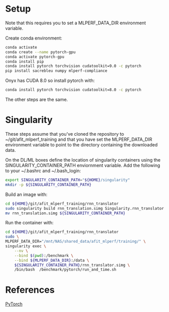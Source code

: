 # Setup

Note that this requires you to set a MLPERF_DATA_DIR environment
variable.

Create conda environment:
```bash
conda activate
conda create --name pytorch-gpu
conda activate pytorch-gpu
conda install pip
conda install pytorch torchvision cudatoolkit=9.0 -c pytorch
pip install sacrebleu numpy mlperf-compliance
```

Onyx has CUDA 8.0 so install pytorch with:
```bash
conda install pytorch torchvision cudatoolkit=8.0 -c pytorch
```
The other steps are the same.

# Singularity
These steps assume that you've cloned the repository to ~/git/afit_mlperf_training 
and that you have set the MLPERF_DATA_DIR environment variable
to point to the directory containing the downloaded data.

On the DL/ML boxes define the location of singularity containers using 
the SINGULARITY_CONTAINER_PATH enviornment variable.  Add the following
to your ~/.bashrc and ~/.bash_login:
```bash
export SINGULARITY_CONTAINER_PATH="${HOME}/singularity"
mkdir -p ${SINGULARITY_CONTAINER_PATH}
```

Build an image with:
```bash
cd ${HOME}/git/afit_mlperf_training/rnn_translator
sudo singularity build rnn_translation.simg Singularity.rnn_translator
mv rnn_translation.simg ${SINGULARITY_CONTAINER_PATH}
```

Run the container with:
```bash
cd ${HOME}/git/afit_mlperf_training/rnn_translator
sudo \
MLPERF_DATA_DIR="/mnt/NAS/shared_data/afit_mlperf/training/" \
singularity exec \
    --nv \
    --bind $(pwd):/benchmark \
    --bind ${MLPERF_DATA_DIR}:/data \
    ${SINGULARITY_CONTAINER_PATH}/rnn_translator.simg \
    /bin/bash  /benchmark/pytorch/run_and_time.sh
```

# References

[PyTorch](https://pytorch.org/get-started/locally/)



